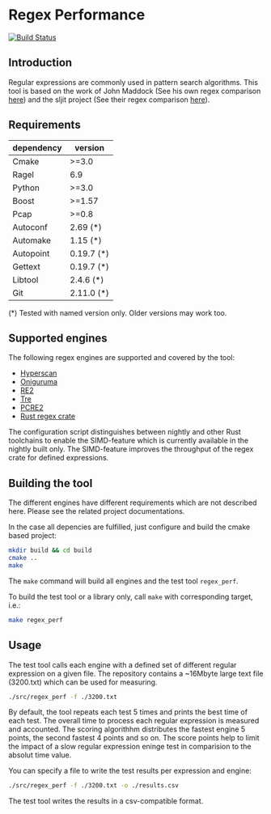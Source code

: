 # Regex Performance
[![Build Status](https://travis-ci.org/rust-leipzig/regex-performance.svg?branch=master)](https://travis-ci.org/rust-leipzig/regex-performance)

## Introduction
Regular expressions are commonly used in pattern search algorithms.
This tool is based on the work of John Maddock (See his own regex comparison [here](http://www.boost.org/doc/libs/1_41_0/libs/regex/doc/gcc-performance.html))
and the sljit project (See their regex comparison [here](http://sljit.sourceforge.net/regex_perf.html)).

## Requirements
| dependency | version  |
|------------|----------|
| Cmake      | >=3.0    |
| Ragel      | 6.9      |
| Python     | >=3.0    |
| Boost      | >=1.57   |
| Pcap       | >=0.8    |
| Autoconf   | 2.69 (*) |
| Automake   | 1.15 (*) |
| Autopoint  | 0.19.7 (*)|
| Gettext    | 0.19.7 (*)|
| Libtool    | 2.4.6 (*)|
| Git        | 2.11.0 (*)|

(*) Tested with named version only. Older versions may work too.

## Supported engines
The following regex engines are supported and covered by the tool:
- [Hyperscan](https://github.com/01org/hyperscan)
- [Oniguruma](https://github.com/kkos/oniguruma)
- [RE2](https://github.com/google/re2)
- [Tre](https://github.com/laurikari/tre)
- [PCRE2](http://www.pcre.org)
- [Rust regex crate](https://doc.rust-lang.org/regex/regex/index.html)

The configuration script distinguishes between nightly and other Rust toolchains to enable the SIMD-feature
which is currently available in the nightly built only. The SIMD-feature improves the throughput of the
regex crate for defined expressions.

## Building the tool
The different engines have different requirements which are not described here.
Please see the related project documentations.

In the case all depencies are fulfilled, just configure and build the cmake based project:

```bash
mkdir build && cd build
cmake ..
make
```

The `make` command will build all engines and the test tool `regex_perf`.

To build the test tool or a library only, call `make` with corresponding target, i.e.:

```bash
make regex_perf
```

## Usage
The test tool calls each engine with a defined set of different regular expression on a given file.
The repository contains a ~16Mbyte large text file (3200.txt) which can be used for measuring.

```bash
./src/regex_perf -f ./3200.txt
```

By default, the tool repeats each test 5 times and prints the best time of each test.
The overall time to process each regular expression is measured and accounted.
The scoring algorithhm distributes the fastest engine 5 points, the second fastest 4 points and so on.
The score points help to limit the impact of a slow regular expression eninge test in comparision to
the absolut time value.

You can specify a file to write the test results per expression and engine:
```bash
./src/regex_perf -f ./3200.txt -o ./results.csv
```
The test tool writes the results in a csv-compatible format.
